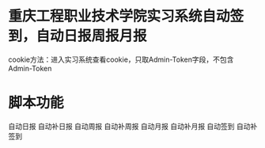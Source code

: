 # 重庆工程职业技术学院实习系统自动签到，自动日报周报月报
cookie方法：进入实习系统查看cookie，只取Admin-Token字段，不包含Admin-Token
#  脚本功能
自动日报
自动补日报
自动周报
自动补周报
自动月报
自动补月报
自动签到
自动补签到